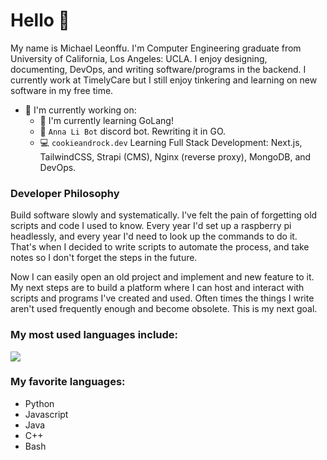 # Hello 👋

My name is Michael Leonffu. I'm Computer Engineering graduate from
University of California, Los Angeles: UCLA. I enjoy designing, documenting,
DevOps, and writing software/programs in the backend. I currently work at
TimelyCare but I still enjoy tinkering and learning on new software in my free time.

- 🔭 I'm currently working on:
  - 🌱 I'm currently learning GoLang!
  - 🤖 `Anna Li Bot` discord bot. Rewriting it in GO.
  - 💻 `cookieandrock.dev` Learning Full Stack Development: Next.js,
    TailwindCSS, Strapi (CMS), Nginx (reverse proxy), MongoDB, and DevOps.

<!--
🏸 Badminton Buddy; a smart badminton birdie pitcher robot.
  - 📝 wordle, a wordle solver; it started as a small script and it got bloated.
  - 🎁 `ghost-upload`, VSCode extension to upload blog posts onto a ghost
  - 📖 Class projects/labs, some of which I may have permission to post on
    github!
- 🔭 I'm also ~~currently~~ working on `Charjabug` a reverse remote ssh tunnel,
  webserver, and gpio led on rpi zero w.
- 🌱 I'm learning reverse ssh tunnel, gpio on rpi, and makefiles
- 🤔 I'm looking for things to do with HDL and Machine Learning.
- 👯 I'm looking to collaborate on anything with DevOps and webdev or backend
  systems!
-->

<!-- As you can see I'm all over the place! -->

### Developer Philosophy

Build software slowly and systematically. I've felt the pain of forgetting old
scripts and code I used to know. Every year I'd set up a raspberry pi
headlessly, and every year I'd need to look up the commands to do it. That's
when I decided to write scripts to automate the process, and take notes so I
don't forget the steps in the future.

Now I can easily open an old project and implement and new feature to it.
My next steps are to build a platform where I can host and interact with
scripts and programs I've created and used. Often times the things I write
aren't used frequently enough and become obsolete. This is my next goal.

<!--
I also use [blog.cookieandrock.dev](blog.cookieandrock.dev) as a platform for
writing certain lessons I've learned in software and tools. One day I
realized that I was relearning old material I had learned before. I didn't
like that. So I started documenting lessons learned and making some automated
tools like headless-rpi installers. I hope that with all these new ideas I can
keep working on increasing my knowledge base systematically and consistently.
-->

### My most used languages include:

<img align="center"
src="https://github-readme-stats.vercel.app/api/top-langs/?username=michaelleonffu&theme=default"
/>

### My favorite languages:
- Python
- Javascript
- Java
- C++
- Bash

<!--
- 📫 How to reach me: ...
- 💬 Ask me about 
- 🌱 I'm currently learning 
- 😄 Pronouns: ...
- ⚡ Fun fact: ...
- 👯 I'm looking to collaborate on ...
- 🤔 I'm looking for help with ...
-->
